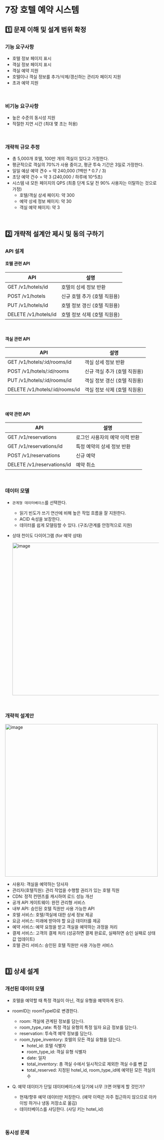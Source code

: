 # 7장 호텔 예약 시스템

## 1️⃣ 문제 이해 및 설계 범위 확정

### 기능 요구사항
- 호텔 정보 페이지 표시
- 객실 정보 페이지 표시
- 객실 예약 지원
- 호텔이나 객실 정보를 추가/삭제/갱신하는 관리자 페이지 지원
- 초과 예약 지원

<br/>

### 비기능 요구사항
- 높은 수준의 동시성 지원
- 적절한 지연 시간 (최대 몇 초는 허용)

<br/>

### 개략적 규모 추정
- 총 5,000개 호텔, 100만 개의 객실이 있다고 가정한다.
- 평균적으로 객실의 70%가 사용 중이고, 평균 투숙 기간은 3일로 가정한다.
- 일일 예상 예약 견수 = 약 240,000 (1백만 * 0.7 / 3)
- 초당 예약 건수 = 약 3 (240,000 / 하루에 10^5초)
- 시스템 내 모든 페이지의 QPS (최종 단계 도달 전 90% 사용자는 이탈하는 것으로 가정)
  - 호텔/객실 상세 페이지: 약 300
  - 예약 상세 정보 페이지: 약 30
  - 객실 예약 페이지: 약 3
 
<br/>

## 2️⃣ 개략적 설계안 제시 및 동의 구하기

### API 설계

#### 호텔 관련 API

|API|설명|
|--|--|
|GET /v1/hotels/id|호텔의 상세 정보 반환|
|POST /v1/hotels|신규 호텔 추가 (호텔 직원용)|
|PUT /v1/hotels/id|호텔 정보 갱신 (호텔 직원용)|
|DELETE /v1/hotels/id|호텔 정보 삭제 (호텔 직원용)|

<br/>

#### 객실 관련 API

|API|설명|
|--|--|
|GET /v1/hotels/:id/rooms/id|객실 상세 정보 반환|
|POST /v1/hotels/:id/rooms|신규 객실 추가 (호텔 직원용)|
|PUT /v1/hotels/:id/rooms/id|객실 정보 갱신 (호텔 직원용)|
|DELETE /v1/hotels/:id/rooms/id|객실 정보 삭제 (호텔 직원용)|

<br/>

#### 예약 관련 API

|API|설명|
|---|---|
|GET /v1/reservations|로그인 사용자의 예약 이력 반환|
|GET /v1/reservations/id|특정 예약의 상세 정보 반환|
|POST /v1/reservations|신규 예약|
|DELETE /v1/reservations/id|예약 취소|

<br/>

### 데이터 모델
- `관계형 데이터베이스`를 선택한다.
  - 읽기 빈도가 쓰기 연산에 비해 높은 작업 흐름을 잘 지원한다.
  - ACID 속성을 보장한다.
  - 데이터를 쉽게 모델링할 수 있다. (구조/관계를 안정적으로 지원)
 
- 상태 천이도 다이어그램 (for 예약 상태)

  <img alt="image" width="500" src="https://github.com/user-attachments/assets/1bd3a43d-74bb-423a-8028-3fe74f7ab118" />

<br/>

### 개략적 설계안

<img alt="image" width="500" src="https://github.com/user-attachments/assets/539c6cd3-123b-4d65-9a3e-ff7141310ea4"/>

- 사용자: 객실을 예약하는 당사자
- 관리자(호텔직원): 관리 작업을 수행할 권리가 있는 호텔 직원
- CDN: 정적 컨텐츠를 캐시하여 로드 성능 개선
- 공개 API 게이트웨이: 완전 관리형 서비스
- 내부 API: 승인된 호텔 직원만 사용 가능한 API
- 호텔 서비스: 호텔/객실에 대한 상세 정보 제공
- 요금 서비스: 미래에 받아야 할 요금 데이터를 제공
- 예약 서비스: 예약 요청을 받고 객실을 예약하는 과정을 처리
- 결제 서비스: 고객의 결제 처리 (성공하면 결제 완료로, 실패하면 승인 실패로 상태값 업데이트)
- 호텔 관리 서비스: 승인된 호텔 직원만 사용 가능한 서비스

<br/>

## 3️⃣ 상세 설계

### 개선된 데이터 모델
- 호텔을 예약할 때 특정 객실이 아닌, 객실 유형을 예약하게 된다.
- roomID는 roomTypeID로 변경한다.
  - room: 객실에 관계된 정보를 담는다.
  - room_type_rate: 특정 객실 유형의 특정 일자 요금 정보를 담는다.
  - reservation: 투숙객 예약 정보를 담는다.
  - room_type_inventory: 호텔의 모든 객실 유형을 담는다.
    - hotel_id: 호텔 식별자
    - room_type_id: 객실 유형 식별자
    - date: 일자
    - total_inventory: 총 객실 수에서 일시적으로 제외한 객실 수를 뺀 값
    - total_reserved: 지정된 hotel_id, room_type_id에 예약된 모든 객실의 수
   
- Q. 예약 데이터가 단일 데이터베이스에 담기에 너무 크면 어떻게 할 것인가?
  - 현재/향후 예약 데이터만 저장한다. (예약 이력은 자주 접근하지 않으므로 아카이빙 하거나 냉동 저장소로 옮김)
  - 데이터베이스를 샤딩한다. (샤딩 키는 hotel_id)
 
<br/>

### 동시성 문제
